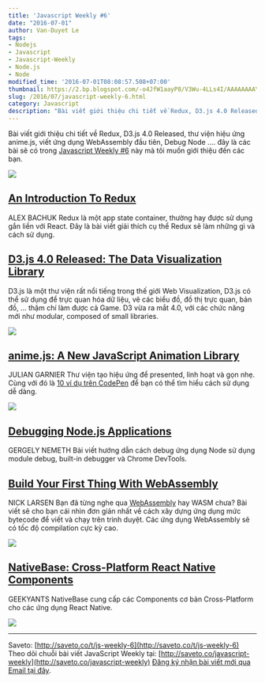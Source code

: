 ```yaml
---
title: 'Javascript Weekly #6'
date: "2016-07-01"
author: Van-Duyet Le
tags:
- Nodejs
- Javascript
- Javascript-Weekly
- Node.js
- Node
modified_time: '2016-07-01T08:08:57.508+07:00'
thumbnail: https://2.bp.blogspot.com/-o4JfW1aayP8/V3Wu-4LLs4I/AAAAAAAAYrk/8qq-Dkaa0L0ZO-CNAZcGl1y3zgWUDNAVQCK4B/s1600/js-weekly-6.png
slug: /2016/07/javascript-weekly-6.html
category: Javascript
description: "Bài viết giới thiệu chi tiết về Redux, D3.js 4.0 Released, thư viện hiệu ứng anime.js, viết ứng dụng WebAssembly đầu tiên, Debug Node .... đây là các bài sẽ có trong Javascript Weekly #6"
---
```


Bài viết giới thiệu chi tiết về Redux, D3.js 4.0 Released, thư viện hiệu ứng anime.js, viết ứng dụng WebAssembly đầu tiên, Debug Node .... đây là các bài sẽ có trong [Javascript Weekly #6](https://saveto.co/t/js-weekly-6) này mà tôi muốn giới thiệu đến các bạn.

[![](https://2.bp.blogspot.com/-o4JfW1aayP8/V3Wu-4LLs4I/AAAAAAAAYrk/8qq-Dkaa0L0ZO-CNAZcGl1y3zgWUDNAVQCK4B/s1600/js-weekly-6.png)](https://blog.duyet.net/2016/07/javascript-weekly-6.html)

## [An Introduction To Redux](http://saveto.co/5eysy2) ##
ALEX BACHUK
Redux là một app state container, thường hay được sử dụng gắn liền với React. Đây là bài viết giải thích cụ thể Redux sẽ làm những gì và cách sử dụng.

## [D3.js 4.0 Released: The Data Visualization Library](http://saveto.co/r9jtqQ) ##
D3.js là một thư viện rất nổi tiếng trong thế giới Web Visualization, D3.js có thể sử dụng để trực quan hóa dữ liệu, vẽ các biểu đồ, đồ thị trực quan, bản đồ, ... thậm chí làm được cả Game. D3 vừa ra mắt 4.0, với các chức năng mới như modular, composed of small libraries.

[![](https://1.bp.blogspot.com/-nKD5mO2z5mI/V3Wt0n_3qrI/AAAAAAAAYrU/puSIR1axIdEQ8Dk15zvRyJeB1yJJCQ7uACK4B/s640/Script-of-the-Day-D3-js.png)](https://1.bp.blogspot.com/-nKD5mO2z5mI/V3Wt0n_3qrI/AAAAAAAAYrU/puSIR1axIdEQ8Dk15zvRyJeB1yJJCQ7uACK4B/s1600/Script-of-the-Day-D3-js.png)

## [anime.js: A New JavaScript Animation Library](http://saveto.co/oeCFFL) ##
JULIAN GARNIER
Thư viện tạo hiệu ứng để presented, linh hoạt và gọn nhẹ. Cùng với đó là [10 ví dụ trên CodePen](http://saveto.co/12pGQb) để bạn có thể tìm hiểu cách sử dụng dễ dàng.

[![](https://3.bp.blogspot.com/-gI9TGyhuIFQ/V3WsTI4nzUI/AAAAAAAAYqw/Nhfi7oHiMxA2DH5Dk5pbnmzWtf16K10kwCK4B/s1600/anime-js-duyetdev-weekly-6.png)](https://3.bp.blogspot.com/-gI9TGyhuIFQ/V3WsTI4nzUI/AAAAAAAAYqw/Nhfi7oHiMxA2DH5Dk5pbnmzWtf16K10kwCK4B/s1600/anime-js-duyetdev-weekly-6.png)

## [Debugging Node.js Applications](http://saveto.co/65WYn3) ##
GERGELY NEMETH
Bài viết hướng dẫn cách debug ứng dụng Node sử dụng module debug, built-in debugger và Chrome DevTools.

## [Build Your First Thing With WebAssembly](http://saveto.co/9cjb3t) ##
NICK LARSEN
Bạn đã từng nghe qua [WebAssembly](https://webassembly.github.io/) hay WASM chưa? Bài viết sẽ cho bạn cái nhìn đơn giản nhất về cách xây dựng ứng dụng mức bytecode để viết và chạy trên trình duyệt. Các ứng dụng WebAssembly sẽ có tốc độ compilation cực kỳ cao.

[![](https://2.bp.blogspot.com/-cOQjNtEuygw/V3WwsjjMtoI/AAAAAAAAYr0/l_D77pg5SKsZmIN6-WVriN725HE6QQqegCK4B/s1600/wasm-bytecode.png)](https://2.bp.blogspot.com/-cOQjNtEuygw/V3WwsjjMtoI/AAAAAAAAYr0/l_D77pg5SKsZmIN6-WVriN725HE6QQqegCK4B/s1600/wasm-bytecode.png)

## [NativeBase: Cross-Platform React Native Components](http://saveto.co/JxS66X) ##
GEEKYANTS
NativeBase cung cấp các Components cơ bản Cross-Platform cho các ứng dụng React Native.

[![](https://4.bp.blogspot.com/-gbt5Jy7UGMk/V3Ws-GLM7yI/AAAAAAAAYrI/u-5pmZUVG3EUCNi9bMSUsJGLkxMJ-F8pACK4B/s320/NSP-White.png)](https://4.bp.blogspot.com/-gbt5Jy7UGMk/V3Ws-GLM7yI/AAAAAAAAYrI/u-5pmZUVG3EUCNi9bMSUsJGLkxMJ-F8pACK4B/s1600/NSP-White.png)

--------------------
Saveto: [http://saveto.co/t/js-weekly-6](http://saveto.co/t/js-weekly-6)
Theo dõi chuỗi bài viết JavaScript Weekly tại: [http://saveto.co/javascript-weekly](http://saveto.co/javascript-weekly)
[Đăng ký nhận bài viết mới qua Email tại đây](http://saveto.co/sfZ60w).
